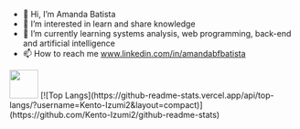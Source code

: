 - 👋 Hi, I’m Amanda Batista
- 👀 I’m interested in learn and share knowledge
- 🌱 I’m currently learning systems analysis, web programming, back-end and artificial intelligence
- 📫 How to reach me www.linkedin.com/in/amandabfbatista

<!---
Kento-Izumi2/Kento-Izumi2 is a ✨ special ✨ repository because its `README.md` (this file) appears on your GitHub profile.
You can click the Preview link to take a look at your changes.
--->

 <img src=" https://upload.wikimedia.org/wikipedia/commons/9/99/Unofficial_JavaScript_logo_2.svg" width="50px">
[![Top Langs](https://github-readme-stats.vercel.app/api/top-langs/?username=Kento-Izumi2&layout=compact)](https://github.com/Kento-Izumi2/github-readme-stats)
